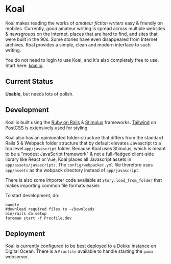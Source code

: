 # Koal

Koal makes reading the works of _amateur fiction writers_ easy & friendly on mobiles. Currently, _good_ amateur writing is spread across multiple websites & newsgroups on the Internet, places that are hard to find, and sites that were built in the 90s. Some stories have even disappeared from Internet archives. Koal provides a simple, clean and modern interface to such writing.

You do not need to login to use Koal, and it's also completely free to use. Start here: [koal.io](https://koal.io/).

## Current Status

**Usable**, but needs lots of polish.

## Development

Koal is built using the [Ruby on Rails](https://rubyonrails.org/) & [Stimulus](https://stimulusjs.org/) frameworks. [Tailwind](https://tailwindcss.com) on [PostCSS](https://postcss.org) is extensively used for styling.

Koal also has an opinionated folder-structure that differs from the standard Rails 5 & Webpack folder structure that by default elevates Javascript to a top level `app/javascript` folder. Because Koal uses Stimulus, which is meant to be a "modest JavaScript framework" & not a full-fledged client-side library like React or Vue, Koal places all Javascript assets in `app/assets/javascripts`. The `config/webpacker.yml` file therefore uses `app/assets` as the webpack directory instead of `app/javascript`.

There is also some importer code available at `Story.load_from_folder` that makes importing common file formats easier.

To start development, do:

```
bundle
#download required files to ~/Downloads
bin/rails db:setup
foreman start -f Procfile.dev
```

## Deployment

Koal is currently configured to be best deployed to a Dokku instance on Digital Ocean. There is a `Procfile` available to handle starting the `puma` webserver.
